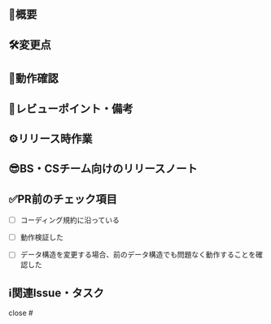 <!-- prettier-ignore-start -->
## 📝概要
<!-- 
  このPRの目的と概要を簡潔に書きましょう。 
  また、複数PRに分割する場合は、全体の作業フローと現在の位置づけがあると分かりやすいです。
  例：
    1. API実装 ⇦ 完了
    2. フロントエンド実装 ⇦ 本PR
    3. デザイン調整
-->


## 🛠変更点
<!-- 具体的な変更点や修正箇所を箇条書きでリストアップしましょう。 -->
<!-- 
  - 変更点1
  - 変更点2
  - 変更点3
-->

## 📱動作確認
<!-- 
  このPRに際して行った動作確認や動作確認の方法を書きましょう。
  「どのURLの」「どのパーツが」「どの条件で」「どうあるべきか」 を書きましょう。
  スクリーンショットや動画があるとレビュワーが分かりやすいので積極的に貼ってください。（以下のリストやテーブルは必要に応じて使ってください）
-->
<!-- 
  - [ ] テストケース1
  - [ ] テストケース2
  - [ ] テストケース3 
-->
<!-- 
  | 項目 | Before | After |
  |------|---------|--------|
  | 変更箇所1 | Before画像 | After画像 |
  | 変更箇所2 | Before画像 | After画像 | 
-->

## 👀レビューポイント・備考
<!-- レビュアーに伝えたいレビューポイントや備考を書きましょう。 -->

## ⚙️リリース時作業
<!-- 
  リリース時に必要な対応がある場合に書きましょう。
  例：環境変数の追加 
-->

## 😎BS・CSチーム向けのリリースノート
<!-- 使い方が変わった機能や新機能など、新しい仕様・使い方の説明を書きましょう。 -->

## ✅PR前のチェック項目
- [ ] コーディング規約に沿っている
- [ ] 動作検証した
- [ ] データ構造を変更する場合、前のデータ構造でも問題なく動作することを確認した


## ℹ️関連Issue・タスク
<!-- このPRが関連するIssueやタスクを記載してください。 -->

close #

<!-- prettier-ignore-end -->
